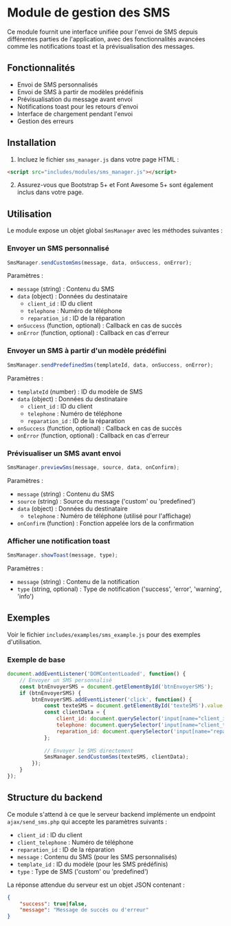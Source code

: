 # Module de gestion des SMS

Ce module fournit une interface unifiée pour l'envoi de SMS depuis différentes parties de l'application, avec des fonctionnalités avancées comme les notifications toast et la prévisualisation des messages.

## Fonctionnalités

- Envoi de SMS personnalisés
- Envoi de SMS à partir de modèles prédéfinis
- Prévisualisation du message avant envoi
- Notifications toast pour les retours d'envoi
- Interface de chargement pendant l'envoi
- Gestion des erreurs

## Installation

1. Incluez le fichier `sms_manager.js` dans votre page HTML :

```html
<script src="includes/modules/sms_manager.js"></script>
```

2. Assurez-vous que Bootstrap 5+ et Font Awesome 5+ sont également inclus dans votre page.

## Utilisation

Le module expose un objet global `SmsManager` avec les méthodes suivantes :

### Envoyer un SMS personnalisé

```javascript
SmsManager.sendCustomSms(message, data, onSuccess, onError);
```

Paramètres :
- `message` (string) : Contenu du SMS
- `data` (object) : Données du destinataire
  - `client_id` : ID du client
  - `telephone` : Numéro de téléphone
  - `reparation_id` : ID de la réparation
- `onSuccess` (function, optional) : Callback en cas de succès
- `onError` (function, optional) : Callback en cas d'erreur

### Envoyer un SMS à partir d'un modèle prédéfini

```javascript
SmsManager.sendPredefinedSms(templateId, data, onSuccess, onError);
```

Paramètres :
- `templateId` (number) : ID du modèle de SMS
- `data` (object) : Données du destinataire
  - `client_id` : ID du client
  - `telephone` : Numéro de téléphone
  - `reparation_id` : ID de la réparation
- `onSuccess` (function, optional) : Callback en cas de succès
- `onError` (function, optional) : Callback en cas d'erreur

### Prévisualiser un SMS avant envoi

```javascript
SmsManager.previewSms(message, source, data, onConfirm);
```

Paramètres :
- `message` (string) : Contenu du SMS
- `source` (string) : Source du message ('custom' ou 'predefined')
- `data` (object) : Données du destinataire
  - `telephone` : Numéro de téléphone (utilisé pour l'affichage)
- `onConfirm` (function) : Fonction appelée lors de la confirmation

### Afficher une notification toast

```javascript
SmsManager.showToast(message, type);
```

Paramètres :
- `message` (string) : Contenu de la notification
- `type` (string, optional) : Type de notification ('success', 'error', 'warning', 'info')

## Exemples

Voir le fichier `includes/examples/sms_example.js` pour des exemples d'utilisation.

### Exemple de base

```javascript
document.addEventListener('DOMContentLoaded', function() {
    // Envoyer un SMS personnalisé
    const btnEnvoyerSMS = document.getElementById('btnEnvoyerSMS');
    if (btnEnvoyerSMS) {
        btnEnvoyerSMS.addEventListener('click', function() {
            const texteSMS = document.getElementById('texteSMS').value;
            const clientData = {
                client_id: document.querySelector('input[name="client_id"]').value,
                telephone: document.querySelector('input[name="client_telephone"]').value,
                reparation_id: document.querySelector('input[name="reparation_id"]').value
            };
            
            // Envoyer le SMS directement
            SmsManager.sendCustomSms(texteSMS, clientData);
        });
    }
});
```

## Structure du backend

Ce module s'attend à ce que le serveur backend implémente un endpoint `ajax/send_sms.php` qui accepte les paramètres suivants :

- `client_id` : ID du client
- `client_telephone` : Numéro de téléphone
- `reparation_id` : ID de la réparation
- `message` : Contenu du SMS (pour les SMS personnalisés)
- `template_id` : ID du modèle (pour les SMS prédéfinis)
- `type` : Type de SMS ('custom' ou 'predefined')

La réponse attendue du serveur est un objet JSON contenant :

```json
{
    "success": true|false,
    "message": "Message de succès ou d'erreur"
}
``` 